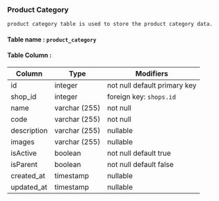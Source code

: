 ### Product Category

    product category table is used to store the product category data.

#### Table name : `product_category`

#### Table Column :

| Column      | Type          | Modifiers                    |
| ----------- | ------------- | ---------------------------- |
| id          | integer       | not null default primary key |
| shop_id     | integer       | foreign key: `shops.id`      |
| name        | varchar (255) | not null                     |
| code        | varchar (255) | not null                     |
| description | varchar (255) | nullable                     |
| images      | varchar (255) | nullable                     |
| isActive    | boolean       | not null default true        |
| isParent    | boolean       | not null default false       |
| created_at  | timestamp     | nullable                     |
| updated_at  | timestamp     | nullable                     |

